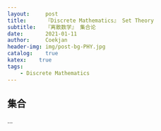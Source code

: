 ```yaml
---	
layout:     post	
title:      『Discrete Mathematics』 Set Theory	
subtitle:   『离散数学』 集合论    
date:       2021-01-11	   
author:     Coekjan 
header-img: img/post-bg-PHY.jpg	
catalog:    true	
katex:    true    
tags:	
    - Discrete Mathematics  
---
```


## 集合

...